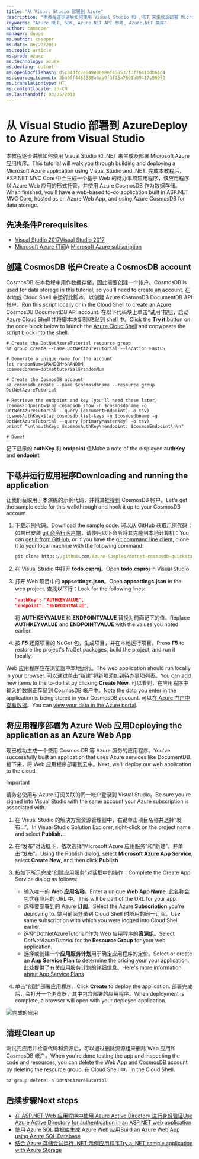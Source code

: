 ```yaml
---
title: "从 Visual Studio 部署到 Azure"
description: "本教程逐步讲解如何使用 Visual Studio 和 .NET 来生成及部署 Microsoft Azure 应用程序。"
keywords: "Azure.NET, SDK, Azure.NET API 参考, Azure.NET 类库"
author: camsoper
manager: douge
ms.author: casoper
ms.date: 06/20/2017
ms.topic: article
ms.prod: azure
ms.technology: azure
ms.devlang: dotnet
ms.openlocfilehash: d5c34dfc7e649e00e8ef458537f3f76410db61d4
ms.sourcegitcommit: 3ba0ff4463338a0ab0f3f15a7601b89417c06970
ms.translationtype: HT
ms.contentlocale: zh-CN
ms.lasthandoff: 03/05/2018
---
```

# <a name="deploy-to-azure-from-visual-studio"></a><span data-ttu-id="12739-104">从 Visual Studio 部署到 Azure</span><span class="sxs-lookup"><span data-stu-id="12739-104">Deploy to Azure from Visual Studio</span></span>

<span data-ttu-id="12739-105">本教程逐步讲解如何使用 Visual Studio 和 .NET 来生成及部署 Microsoft Azure 应用程序。</span><span class="sxs-lookup"><span data-stu-id="12739-105">This tutorial will walk you through building and deploying a Microsoft Azure application using Visual Studio and .NET.</span></span>  <span data-ttu-id="12739-106">完成本教程后，ASP.NET MVC Core 中会生成一个基于 Web 的待办事项应用程序，该应用程序以 Azure Web 应用的形式托管，并使用 Azure CosmosDB 作为数据存储。</span><span class="sxs-lookup"><span data-stu-id="12739-106">When finished, you'll have a web-based to-do application built in ASP.NET MVC Core, hosted as an Azure Web App, and using Azure CosmosDB for data storage.</span></span>

## <a name="prerequisites"></a><span data-ttu-id="12739-107">先决条件</span><span class="sxs-lookup"><span data-stu-id="12739-107">Prerequisites</span></span>

* [<span data-ttu-id="12739-108">Visual Studio 2017</span><span class="sxs-lookup"><span data-stu-id="12739-108">Visual Studio 2017</span></span>](https://www.visualstudio.com/downloads/)
* <span data-ttu-id="12739-109">[Microsoft Azure 订阅](https://azure.microsoft.com/free/)</span><span class="sxs-lookup"><span data-stu-id="12739-109">A [Microsoft Azure subscription](https://azure.microsoft.com/free/)</span></span>

## <a name="create-a-cosmosdb-account"></a><span data-ttu-id="12739-110">创建 CosmosDB 帐户</span><span class="sxs-lookup"><span data-stu-id="12739-110">Create a CosmosDB account</span></span>

<span data-ttu-id="12739-111">CosmosDB 在本教程中用作数据存储，因此需要创建一个帐户。</span><span class="sxs-lookup"><span data-stu-id="12739-111">CosmosDB is used for data storage in this tutorial, so you'll need to create an account.</span></span>  <span data-ttu-id="12739-112">在本地或 Cloud Shell 中运行此脚本，以创建 Azure CosmosDB DocumentDB API 帐户。</span><span class="sxs-lookup"><span data-stu-id="12739-112">Run this script locally or in the Cloud Shell to create an Azure CosmosDB DocumentDB API account.</span></span>  <span data-ttu-id="12739-113">在以下代码块上单击“试用”按钮，启动 [Azure Cloud Shell](/azure/cloud-shell/) 并将脚本块复制/粘贴到 shell 中。</span><span class="sxs-lookup"><span data-stu-id="12739-113">Click the **Try it** button on the code block below to launch the [Azure Cloud Shell](/azure/cloud-shell/) and copy/paste the script block into the shell.</span></span>

```azurecli-interactive
# Create the DotNetAzureTutorial resource group
az group create --name DotNetAzureTutorial --location EastUS

# Generate a unique name for the account
let randomNum=$RANDOM*$RANDOM
cosmosdbname=dotnettutorial$randomNum

# Create the CosmosDB account
az cosmosdb create --name $cosmosdbname --resource-group DotNetAzureTutorial

# Retrieve the endpoint and key (you'll need these later)
cosmosEndpoint=$(az cosmosdb show -n $cosmosdbname -g DotNetAzureTutorial --query [documentEndpoint] -o tsv)
cosmosAuthKey=$(az cosmosdb list-keys -n $cosmosdbname -g DotNetAzureTutorial --query [primaryMasterKey] -o tsv)
printf "\n\nauthKey: $cosmosAuthKey\nendpoint: $cosmosEndpoint\n\n"

# Done!

```

<span data-ttu-id="12739-114">记下显示的 **authKey** 和 **endpoint** 值</span><span class="sxs-lookup"><span data-stu-id="12739-114">Make a note of the displayed **authKey** and **endpoint**</span></span> 

## <a name="downloading-and-running-the-application"></a><span data-ttu-id="12739-115">下载并运行应用程序</span><span class="sxs-lookup"><span data-stu-id="12739-115">Downloading and running the application</span></span>

<span data-ttu-id="12739-116">让我们获取用于本演练的示例代码，并将其挂接到 CosmosDB 帐户。</span><span class="sxs-lookup"><span data-stu-id="12739-116">Let's get the sample code for this walkthrough and hook it up to your CosmosDB account.</span></span>

1. <span data-ttu-id="12739-117">下载示例代码。</span><span class="sxs-lookup"><span data-stu-id="12739-117">Download the sample code.</span></span>  <span data-ttu-id="12739-118">可以[从 GitHub 获取示例代码](https://github.com/Azure-Samples/dotnet-cosmosdb-quickstart/)；如果已安装 [git 命令行客户端](https://git-scm.com/)，请使用以下命令将其克隆到本地计算机：</span><span class="sxs-lookup"><span data-stu-id="12739-118">You can [get it from GitHub](https://github.com/Azure-Samples/dotnet-cosmosdb-quickstart/), or if you have the [git command line client](https://git-scm.com/), clone it to your local machine with the following command:</span></span>

    ```cmd
    git clone https://github.com/Azure-Samples/dotnet-cosmosdb-quickstart
    ```

2. <span data-ttu-id="12739-119">在 Visual Studio 中打开 **todo.csproj**。</span><span class="sxs-lookup"><span data-stu-id="12739-119">Open **todo.csproj** in Visual Studio.</span></span>

3. <span data-ttu-id="12739-120">打开 Web 项目中的 **appsettings.json**。</span><span class="sxs-lookup"><span data-stu-id="12739-120">Open **appsettings.json** in the web project.</span></span>  <span data-ttu-id="12739-121">查找以下行：</span><span class="sxs-lookup"><span data-stu-id="12739-121">Look for the following lines:</span></span>

    ```json
    "authKey": "AUTHKEYVALUE",
    "endpoint": "ENDPOINTVALUE",
    ```
    <span data-ttu-id="12739-122">将 **AUTHKEYVALUE** 和 **ENDPOINTVALUE** 替换为前面记下的值。</span><span class="sxs-lookup"><span data-stu-id="12739-122">Replace **AUTHKEYVALUE** and **ENDPOINTVALUE** with the values you noted earlier.</span></span>

4. <span data-ttu-id="12739-123">按 **F5** 还原项目的 NuGet 包，生成项目，并在本地运行项目。</span><span class="sxs-lookup"><span data-stu-id="12739-123">Press **F5** to restore the project's NuGet packages, build the project, and run it locally.</span></span>

<span data-ttu-id="12739-124">Web 应用程序应在浏览器中本地运行。</span><span class="sxs-lookup"><span data-stu-id="12739-124">The web application should run locally in your browser.</span></span>  <span data-ttu-id="12739-125">可以通过单击“新建”将新项添加到待办事项列表。</span><span class="sxs-lookup"><span data-stu-id="12739-125">You can add new items to the to-do list by clicking **Create New**.</span></span>  <span data-ttu-id="12739-126">可以看到，在应用程序中输入的数据正存储到 CosmosDB 帐户中。</span><span class="sxs-lookup"><span data-stu-id="12739-126">Note the data you enter in the application is being stored in your CosmosDB account.</span></span>  <span data-ttu-id="12739-127">可以[在 Azure 门户中查看数据](/azure/documentdb/documentdb-view-json-document-explorer)。</span><span class="sxs-lookup"><span data-stu-id="12739-127">You can [view your data in the Azure portal](/azure/documentdb/documentdb-view-json-document-explorer).</span></span>

## <a name="deploying-the-application-as-an-azure-web-app"></a><span data-ttu-id="12739-128">将应用程序部署为 Azure Web 应用</span><span class="sxs-lookup"><span data-stu-id="12739-128">Deploying the application as an Azure Web App</span></span>

<span data-ttu-id="12739-129">现已成功生成一个使用 Cosmos DB 等 Azure 服务的应用程序。</span><span class="sxs-lookup"><span data-stu-id="12739-129">You've successfully built an application that uses Azure services like DocumentDB.</span></span>  <span data-ttu-id="12739-130">接下来，将 Web 应用程序部署到云中。</span><span class="sxs-lookup"><span data-stu-id="12739-130">Next, we'll deploy our web application to the cloud.</span></span>

> [!IMPORTANT]
> <span data-ttu-id="12739-131">请务必使用与 Azure 订阅关联的同一帐户登录到 Visual Studio。</span><span class="sxs-lookup"><span data-stu-id="12739-131">Be sure you're signed into Visual Studio with the same account your Azure subscription is associated with.</span></span>

1. <span data-ttu-id="12739-132">在 Visual Studio 的解决方案资源管理器中，右键单击项目名称并选择“发布...”。</span><span class="sxs-lookup"><span data-stu-id="12739-132">In Visual Studio Solution Explorer, right-click on the project name and select **Publish...**</span></span>

2. <span data-ttu-id="12739-133">在“发布”对话框下，依次选择“Microsoft Azure 应用服务”和“新建”，并单击“发布”。</span><span class="sxs-lookup"><span data-stu-id="12739-133">Using the Publish dialog, select **Microsoft Azure App Service**, select **Create New**, and then click **Publish**</span></span>

3. <span data-ttu-id="12739-134">按如下所示完成“创建应用服务”对话框中的操作：</span><span class="sxs-lookup"><span data-stu-id="12739-134">Complete the Create App Service dialog as follows:</span></span>

    * <span data-ttu-id="12739-135">输入唯一的 **Web 应用名称**。</span><span class="sxs-lookup"><span data-stu-id="12739-135">Enter a unique **Web App Name**.</span></span>  <span data-ttu-id="12739-136">此名称会包含在应用的 URL 中。</span><span class="sxs-lookup"><span data-stu-id="12739-136">This will be part of the URL for your app.</span></span>
    * <span data-ttu-id="12739-137">选择要部署到的 Azure **订阅**。</span><span class="sxs-lookup"><span data-stu-id="12739-137">Select the Azure **Subscription** you're deploying to.</span></span>  <span data-ttu-id="12739-138">使用前面登录到 Cloud Shell 时所用的同一订阅。</span><span class="sxs-lookup"><span data-stu-id="12739-138">Use same subscription with which you were logged into Cloud Shell earlier.</span></span>
    * <span data-ttu-id="12739-139">选择“DotNetAzureTutorial”作为 Web 应用程序的**资源组**。</span><span class="sxs-lookup"><span data-stu-id="12739-139">Select *DotNetAzureTutorial* for the **Resource Group** for your web application.</span></span>
    * <span data-ttu-id="12739-140">选择或创建一个**应用服务计划**用于确定应用程序的定价。</span><span class="sxs-lookup"><span data-stu-id="12739-140">Select or create an **App Service Plan** to determine the pricing your your application.</span></span>  <span data-ttu-id="12739-141">此处提供了[有关应用服务计划的详细信息](/azure/app-service/azure-web-sites-web-hosting-plans-in-depth-overview)。</span><span class="sxs-lookup"><span data-stu-id="12739-141">Here's [more information about App Service Plans](/azure/app-service/azure-web-sites-web-hosting-plans-in-depth-overview).</span></span>

4. <span data-ttu-id="12739-142">单击“创建”部署应用程序。</span><span class="sxs-lookup"><span data-stu-id="12739-142">Click **Create** to deploy the application.</span></span>  <span data-ttu-id="12739-143">部署完成后，会打开一个浏览器，其中包含部署的应用程序。</span><span class="sxs-lookup"><span data-stu-id="12739-143">When deployment is complete, a browser will open with your deployed application.</span></span>

![完成的应用](./media/dotnet-quickstart/todo.png)

## <a name="clean-up"></a><span data-ttu-id="12739-145">清理</span><span class="sxs-lookup"><span data-stu-id="12739-145">Clean up</span></span>

<span data-ttu-id="12739-146">测试完应用并检查代码和资源后，可以通过删除资源组来删除 Web 应用和 CosmosDB 帐户。</span><span class="sxs-lookup"><span data-stu-id="12739-146">When you're done testing the app and inspecting the code and resources, you can delete the Web App and CosmosDB account by deleting the resource group.</span></span> <span data-ttu-id="12739-147">在 Cloud Shell 中。</span><span class="sxs-lookup"><span data-stu-id="12739-147">in the Cloud Shell.</span></span>

```azurecli-interactive
az group delete -n DotNetAzureTutorial
```

## <a name="next-steps"></a><span data-ttu-id="12739-148">后续步骤</span><span class="sxs-lookup"><span data-stu-id="12739-148">Next steps</span></span>

* [<span data-ttu-id="12739-149">在 ASP.NET Web 应用程序中使用 Azure Active Directory 进行身份验证</span><span class="sxs-lookup"><span data-stu-id="12739-149">Use Azure Active Directory for authentication in an ASP.NET web application</span></span>](/azure/active-directory/develop/active-directory-devquickstarts-webapp-dotnet)
* [<span data-ttu-id="12739-150">使用 Azure SQL 数据库生成 Azure Web 应用</span><span class="sxs-lookup"><span data-stu-id="12739-150">Build an Azure Web App using Azure SQL Database</span></span>](/azure/app-service-web/web-sites-dotnet-get-started)
* [<span data-ttu-id="12739-151">结合 Azure 存储尝试运行 .NET 示例应用程序</span><span class="sxs-lookup"><span data-stu-id="12739-151">Try a .NET sample application with Azure Storage</span></span>](/azure/storage/storage-samples-dotnet)


